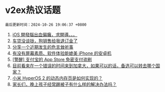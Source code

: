 # v2ex热议话题

`最后更新时间：2024-10-26 19:06:37 +0800`

1. [iOS 開發腦出血偏癱，求開導。。。](https://www.v2ex.com/t/1083851)
1. [车贷没谈拢，狗销售给我退订金了](https://www.v2ex.com/t/1083714)
1. [分享一个近期发生的危言耸听事](https://www.v2ex.com/t/1083781)
1. [有没有屏幕素质、软件体验能媲美 iPhone 的安卓机](https://www.v2ex.com/t/1083707)
1. [[警醒] 支付宝的 App Store 免密支付盗刷](https://www.v2ex.com/t/1083796)
1. [目前看来在一个错误的时间来到加拿大，如果可以的话，备选可以转去哪个国家？](https://www.v2ex.com/t/1083809)
1. [小米 HyperOS 2 的动态内存页是如何实现的？](https://www.v2ex.com/t/1083766)
1. [家长们，晚上孩子经常踢被子有什么样的解决办法吗？](https://www.v2ex.com/t/1083815)

